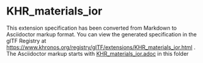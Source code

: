 <!--
Copyright 2022 The Khronos Group Inc.
SPDX-License-Identifier: LicenseRef-KhronosSpecCopyright
-->

# KHR_materials_ior

This extension specification has been converted from Markdown to Asciidoctor markup format.
You can view the generated specification in the glTF Registry at
https://www.khronos.org/registry/glTF/extensions/KHR_materials_ior.html .
The Asciidoctor markup starts with [KHR_materials_ior.adoc](KHR_materials_ior.adoc) in this folder
